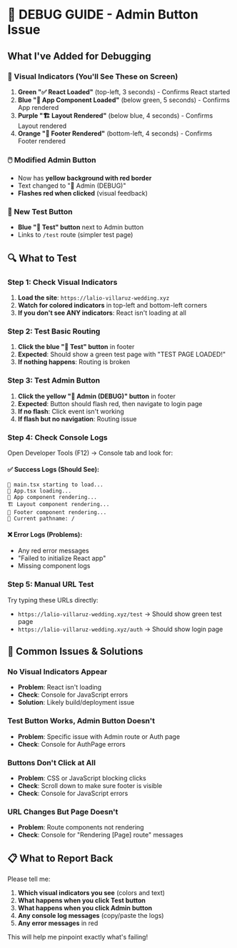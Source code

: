# 🔧 DEBUG GUIDE - Admin Button Issue

## What I've Added for Debugging

### 📱 Visual Indicators (You'll See These on Screen)
1. **Green "✅ React Loaded"** (top-left, 3 seconds) - Confirms React started
2. **Blue "🔧 App Component Loaded"** (below green, 5 seconds) - Confirms App rendered
3. **Purple "🏗️ Layout Rendered"** (below blue, 4 seconds) - Confirms Layout rendered
4. **Orange "👣 Footer Rendered"** (bottom-left, 4 seconds) - Confirms Footer rendered

### 🖱️ Modified Admin Button
- Now has **yellow background with red border**
- Text changed to "🔧 Admin (DEBUG)"
- **Flashes red when clicked** (visual feedback)

### 🧪 New Test Button
- **Blue "🧪 Test" button** next to Admin button
- Links to `/test` route (simpler test page)

## 🔍 What to Test

### Step 1: Check Visual Indicators
1. **Load the site**: `https://lalio-villaruz-wedding.xyz`
2. **Watch for colored indicators** in top-left and bottom-left corners
3. **If you don't see ANY indicators**: React isn't loading at all

### Step 2: Test Basic Routing
1. **Click the blue "🧪 Test" button** in footer
2. **Expected**: Should show a green test page with "TEST PAGE LOADED!"
3. **If nothing happens**: Routing is broken

### Step 3: Test Admin Button
1. **Click the yellow "🔧 Admin (DEBUG)" button** in footer
2. **Expected**: Button should flash red, then navigate to login page
3. **If no flash**: Click event isn't working
4. **If flash but no navigation**: Routing issue

### Step 4: Check Console Logs
Open Developer Tools (F12) → Console tab and look for:

#### ✅ Success Logs (Should See):
```
🚀 main.tsx starting to load...
🎯 App.tsx loading...
🚀 App component rendering...
🏗️ Layout component rendering...
👣 Footer component rendering...
📍 Current pathname: /
```

#### ❌ Error Logs (Problems):
- Any red error messages
- "Failed to initialize React app"
- Missing component logs

### Step 5: Manual URL Test
Try typing these URLs directly:
- `https://lalio-villaruz-wedding.xyz/test` → Should show green test page
- `https://lalio-villaruz-wedding.xyz/auth` → Should show login page

## 🚨 Common Issues & Solutions

### No Visual Indicators Appear
- **Problem**: React isn't loading
- **Check**: Console for JavaScript errors
- **Solution**: Likely build/deployment issue

### Test Button Works, Admin Button Doesn't
- **Problem**: Specific issue with Admin route or Auth page
- **Check**: Console for AuthPage errors

### Buttons Don't Click at All
- **Problem**: CSS or JavaScript blocking clicks
- **Check**: Scroll down to make sure footer is visible
- **Check**: Console for JavaScript errors

### URL Changes But Page Doesn't
- **Problem**: Route components not rendering
- **Check**: Console for "Rendering [Page] route" messages

## 📋 What to Report Back

Please tell me:
1. **Which visual indicators you see** (colors and text)
2. **What happens when you click Test button**
3. **What happens when you click Admin button**
4. **Any console log messages** (copy/paste the logs)
5. **Any error messages** in red

This will help me pinpoint exactly what's failing! 